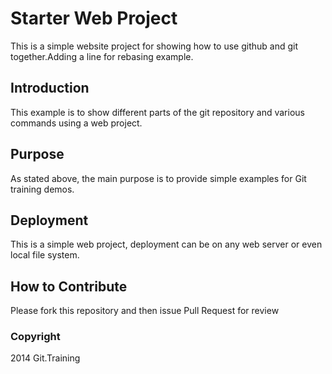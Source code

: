 # Starter Web Project

This is a simple website project for
showing how to use github and git together.Adding a line for rebasing example.

## Introduction

This example is to show different parts of the 
git repository and various commands using 
a web project.

## Purpose

As stated above, the main purpose is to provide 
simple examples for Git training demos.

## Deployment

This is a simple  web project, deployment can be
on any web server or even local file system.

## How to Contribute

Please fork this repository and then issue Pull Request for review
### Copyright

2014 Git.Training
